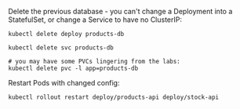 
Delete the previous database - you can't change a Deployment into a StatefulSet, or change a Service to have no ClusterIP:

```
kubectl delete deploy products-db

kubectl delete svc products-db

# you may have some PVCs lingering from the labs:
kubectl delete pvc -l app=products-db
```

Restart Pods with changed config:

```
kubectl rollout restart deploy/products-api deploy/stock-api
```

